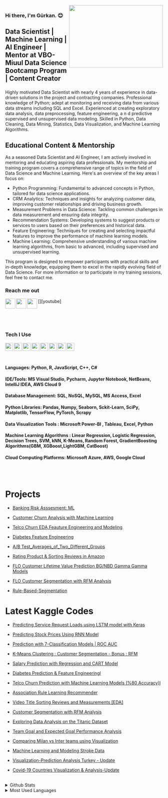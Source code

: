 <img src= "https://media.giphy.com/media/NsBknNwmmWE8WU1q2U/giphy.gif"  width="300" height="200" align="right"/>

### Hi there, I'm Gürkan. :blush:


## Data Scientist | Machine Learning | AI Engineer | Mentor at VBO-Miuul Data Science Bootcamp Program | Content Creator

### 
Highly motivated Data Scientist with nearly 4 years of experience in data-driven solutions in the project and contracting companies.
Professional knowledge of Python; adept at monitoring and receiving data from various data streams including SQL and Excel. Experienced
at creating exploratory data analysis, data preprocessing, feature engineering, a n d predictive supervised and unsupervised data
modeling. Skilled in Python, Data Cleaning, Data Mining, Statistics, Data Visualization, and Machine Learning Algorithms.

## Educational Content & Mentorship
As a seasoned Data Scientist and AI Engineer, I am actively involved in mentoring and educating aspiring data professionals. My mentorship and training program covers a comprehensive range of topics in the field of Data Science and Machine Learning. Here's an overview of the key areas I focus on:

* Python Programming: Fundamental to advanced concepts in Python, tailored for data science applications.
* CRM Analytics: Techniques and insights for analyzing customer data, improving customer relationships and driving business growth.
* Measurement Problems in Data Science: Tackling common challenges in data measurement and ensuring data integrity.
* Recommendation Systems: Developing systems to suggest products or services to users based on their preferences and historical data.
* Feature Engineering: Techniques for creating and selecting impactful features to improve the performance of machine learning models.
* Machine Learning: Comprehensive understanding of various machine learning algorithms, from basic to advanced, including supervised and unsupervised learning.

This program is designed to empower participants with practical skills and in-depth knowledge, equipping them to excel in the rapidly evolving field of Data Science. 
For more information or to participate in my training sessions, feel free to contact me.

### Reach me out 



[<img width="32" src="https://upload.wikimedia.org/wikipedia/commons/thumb/f/f9/Linkedin_Shiny_Icon.svg/1200px-Linkedin_Shiny_Icon.svg.png" align="left" />][linkedin]

[<img width="32" src="https://www.ahmetfurkandemir.com/wp-content/uploads/2020/04/Kaggle-Icon.png" align="left" />][kaggle]

[<img width="32" src="https://upload.wikimedia.org/wikipedia/commons/thumb/0/09/YouTube_full-color_icon_%282017%29.svg/800px-YouTube_full-color_icon_%282017%29.svg.png" align="left" />][youtube]


<br />
<br />
<br />




[linkedin]: https://www.linkedin.com/in/mgurkanc/
[kaggle]:  https://www.kaggle.com/mechatronixs


### Tech I Use

<img src="https://upload.wikimedia.org/wikipedia/commons/thumb/3/38/Jupyter_logo.svg/1200px-Jupyter_logo.svg.png" align=left width=25 height=25>

<img src="https://brandslogos.com/wp-content/uploads/images/large/python-logo.png" align=left width=25 height=25>

<img src="https://upload.wikimedia.org/wikipedia/commons/thumb/1/1b/R_logo.svg/1280px-R_logo.svg.png" align=left width=25 height=25>

<img src="https://princeinfotech.net/wp-content/uploads/2021/09/tableau-integration-logo.png" align=left width=25 height=25>

<img src="https://w7.pngwing.com/pngs/252/727/png-transparent-power-bi-business-intelligence-microsoft-analytics-microsoft-text-rectangle-logo.png" align=left width=25 height=25>

<img src="https://upload.wikimedia.org/wikipedia/commons/thumb/a/ab/TensorFlow_logo.svg/2560px-TensorFlow_logo.svg.png" align=left width=25 height=25>

<img src="https://logowik.com/content/uploads/images/301_docker.jpg" align=left width=25 height=25> <!-- Docker İkonu -->

<img src="https://1000logos.net/wp-content/uploads/2022/07/Kubernetes-Logo.png" align=left width=25 height=25> <!-- Kubernetes İkonu -->


<br />
<br />
<br />

#### Languages: Python, R, JavaScript, C++, C#
#### IDE/Tools: MS Visual Studio, Pycharm, Jupyter Notebook, NetBeans, IntelliJ IDEA, AWS Cloud 9
#### Database Management: SQL, NoSQL, MySQL, MS Access, Excel
#### Python Libraries: Pandas, Numpy, Seaborn, Sckit-Learn, SciPy, Matplotlib, TensorFlow, PyTorch, Scrapy
#### Data Visualization Tools : Microsoft Power-BI , Tableau, Excel, Python
#### Machine Learning Algorithms : Linear Regression, Logistic Regression, Decision Trees, SVM, kNN, K-Means, Random Forest, GradientBoosting Algorithms(GBM, XGBoost,LightGBM, CatBoost)
#### Cloud Computing Platforms: Microsoft Azure, AWS, Google Cloud




<br />
<br />

# Projects

- [Banking Risk Asssesment: ML](https://github.com/grknc/BankingRiskAssessment)

- [Customer Churn Analysis with Machine Learning](https://github.com/grknc/Customer-Churn-Analyzer-with-ML)

- [Telco Churn EDA,Feauture Engineering and Modeling](https://github.com/grknc/Telco-Churn-Feature-Engineering/blob/main/Telco_Churn_Feature_Engineering.py)

- [Diabetes Feature Engineering](https://github.com/grknc/Diabetes_Feature_Engineering/blob/main/Diabetes_Feature_Engineering.py)

- [A/B Test_Averages_of_Two_Different_Groups](https://github.com/grknc/grknc/blob/main/vbo-miuul/3.hafta-Measurement%20Problems/project/AB_Testing.py)

- [Rating Product & Sorting Reviews in Amazon](https://github.com/grknc/grknc/blob/main/vbo-miuul/3.hafta-Measurement%20Problems/project/rating_product_sorting_reviews_in_amazon.py)

- [FLO Customer Lifetime Value Prediction BG/NBD Gamma Gamma Models](https://github.com/grknc/grknc/blob/main/vbo-miuul/2.hafta/flo_cltv_prediction/flo_cltv_prediction.py)

- [FLO Customer Segmentation with RFM Analysis](https://github.com/grknc/grknc/blob/main/vbo-miuul/1.hafta/flo_rfm_project/flo_rfm_project.py)

- [Rule-Based-Segmentation](https://github.com/grknc/grknc/blob/main/vbo-miuul/1.hafta/projects/rule_based_segmentation.py)

# Latest Kaggle Codes
<!-- BLOG-POST-LIST:START -->

- [Predicting Service Request Loads using LSTM model with Keras ](https://www.kaggle.com/code/mechatronixs/forecasting-service-loads-using-lstm-model)
  
- [Predicting Stock Prices Using RNN Model ](https://www.kaggle.com/code/mechatronixs/predicting-stock-prices-rnn-model)

- [Prediction with 7-Classification Models | ROC AUC](https://www.kaggle.com/code/mechatronixs/prediction-with-7-classification-models-roc-auc)

- [K-Means Clustering : Customer Segmentation - Bonus : RFM](https://www.kaggle.com/code/mechatronixs/k-means-clustering-customer-segmentation)

- [Salary Prediction with Regression and CART Model](https://www.kaggle.com/code/mechatronixs/salary-prediction-with-regression-and-cart)

- [Diabetes Prediction & Feature Engineeringl](https://www.kaggle.com/code/mechatronixs/diabetes-prediction-feature-engineering-eda)

- [Telco Churn Prediction with Machine Learning Models (%80 Accuracy)l](https://www.kaggle.com/code/mechatronixs/telco-churn-prediction-feature-engineering-eda)

- [Association Rule Learning Recommender](https://www.kaggle.com/code/mechatronixs/association-rule-learning-recommender-eda/notebook)

- [Video Title Sorting Reviews and Measurements [EDA]](https://www.kaggle.com/code/mechatronixs/video-title-sorting-reviews-and-measurements-eda/notebook)

- [Customer Segmentation with RFM Analysis](https://www.kaggle.com/code/mechatronixs/customer-segmentation-with-rfm-analysis)

- [Exploring Data Analysis on the Titanic Dataset](https://www.kaggle.com/code/mechatronixs/exploring-data-analysis-on-the-titanic)

- [Team Goal and Expected Goal Performance Analysis](https://www.kaggle.com/code/mechatronixs/team-goal-and-expected-goal-performance-analysis)

- [Comparing Milan vs Inter teams using Visualization](https://www.kaggle.com/code/mechatronixs/comparing-milan-vs-inter-teams-using-visualization)

- [Machine Learning and Modeling Stroke Data](https://www.kaggle.com/code/mechatronixs/machine-learning-and-modeling-stroke-data)

- [Visualization-Prediction Analysis Turkey - Update](https://www.kaggle.com/code/mechatronixs/visualization-prediction-analysis-turkey-update)

- [Covid-19 Countries Visualization & Analysis-Update](https://www.kaggle.com/code/mechatronixs/covid-19-countries-visualization-analysis-update)
<!-- BLOG-POST-LIST:END -->

<br />

<details>
<summary>Github Stats</summary>
<img src="https://github-readme-stats.vercel.app/api?username=grknc&theme=radical">
</details>

<details>
<summary>Most Used Languages</summary>
<img src="https://github-readme-stats.vercel.app/api/top-langs/?username=grknc&layout=compact">
</details>
